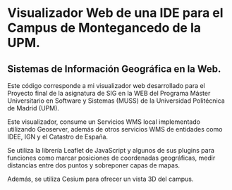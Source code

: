 # Visualizador Web de una IDE para el Campus de Montegancedo de la UPM.
## Sistemas de Información Geográfica en la Web. 

Este código corresponde a mi visualizador web desarrollado para el Proyecto final de la asignatura de SIG en la WEB del Programa Máster Universitario en Software y Sistemas (MUSS) de la Universidad Politécnica de Madrid (UPM). 

Este visualizador, consume un Servicios WMS local implementado utilizando Geoserver, además de otros servicios WMS de entidades como IDEE, IGN y el Catastro de España. 

Se utiliza la librería Leaflet de JavaScript y algunos de sus plugins para funciones como marcar posiciones de coordenadas geográficas, medir distancias entre dos puntos y sobreponer capas de mapas. 

Además, se utiliza Cesium para ofrecer un vista 3D del campus. 

